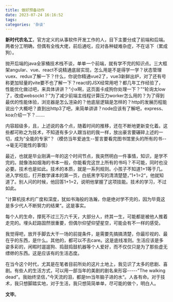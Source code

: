```yaml
---
title: 做好预备动作
date: 2023-07-24 16:16:52
tags:
categories: '杂谈'
---
```

<!-- <img src="/img/rrick.jpg" alt="图片描述" width="500" height="300"> -->

**新时代农名工**，官方定义的从事软件开发工作的人，目下主要分成了前端和后端。两者分工明确，但偶有全栈大佬，前后通吃，应对各种疑难杂症，不在话下（累成狗）。

抛开后端的java全家桶技术栈不谈，单单一个前端，就有学不完的知识点。三大框架angular、vue、react不说精通底层实现，怎么用是不是得学一学？状态管理vuex、redux了解一下？什么，你说你精通vue2了，vue3新鲜出炉，对了还有号称更加轻量的vite要不也了解一下？react的JSX经常用吧？都几年工作经验了，性能优化做过吧，来具体讲讲？“小x啊，这页面卡成狗你处理一下？”“轮询太low了，改成websockt？”为了减少前端主线程计算压力worker怎么用的？为了得到最优的性能体验，浏览器是怎么渲染的？他底层逻辑是怎样的？http的发展历程能说出个大概吧？直到出http3了吧，来简单讲讲？node应该有了解吧，express、koa介绍一下？.......

内容超级多，且，上述说的各个点，随着时间的推移，还在不断地更新变化着。这些都可称之为技术，不知道有多少人跟当初的我一样，放出豪言要碾碎上述的一切，成为“全能的专家”？（模仿当年爱迪生--誓言要看完图书馆里头的所有的书--->毫无可能性的事情）

最近，也就是毕业刚满一年的这个时间节点，我突然明白一件事情，知识，是学不完的。就像浩如烟海的书本一般，你能看完这世上所有的书吗？不可能，同时也没必要。技术也是如此。技术的本质，就是一系列规则。小孩子不知道1+1等于几。进入学校后，打开数学课本的第一页，白纸黑字写的清清楚楚，”1+1=2“，他就知道了。别人问的时候，他回答1+1=2，说明他掌握了这项技能。技术的学习，不过如此。

”计算机技术的广度和深度，犹如书海般的浩瀚，你是绝对学不完的，因为毕竟这是多少代人不断努力的结果“。这是事实。

每个人的生命，撑死不过三万六千天，大部分人，终其一生，可能都是被他人推着走完的。埋头赶路固然很重要，但偶尔仰望仰望星空，可能会有不一样的感受。

我觉得吧，放开手脚去大干一场的前提条件，是需要先搞搞清楚，你最珍视的、最在乎的东西，是什么。其他的，都可以不去care。这是底线准则。生活应该是多姿多彩的，闲暇时遛遛狗、捣鼓捣鼓机器等个人爱好，而不仅仅只是为了那些虚无缥缈的东西。这是应该有的生活态度。

在当今这个时代，尤其是在笔者目前所处的这片土地上，我见识了太多的悲剧、喜剧。有些人的生活方式，可以用一部当年的美剧的剧名来形容-----"The walking dead"。我始终坚信，”今天流的泪，都是tm当年脑子进的水“。人各有命。对于技术，我只想脚踏实地，对于生活，我只想简简单单，尽可能的做个，明白人。

**文毕**。